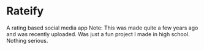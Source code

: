 # Rateify
A rating based social media app
Note: This was made quite a few years ago and was recently uploaded. Was just a fun project I made in high school. Nothing serious.
